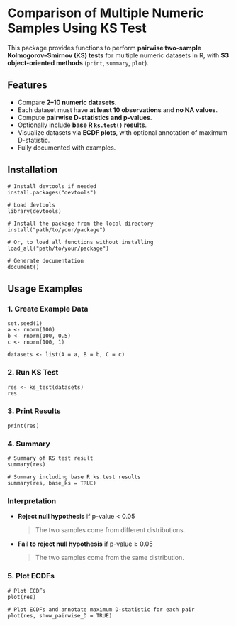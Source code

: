 # Comparison of Multiple Numeric Samples Using KS Test

This package provides functions to perform **pairwise two-sample Kolmogorov–Smirnov (KS) tests** for multiple numeric datasets in R, with **S3 object-oriented methods** (`print`, `summary`, `plot`).

## Features

- Compare **2–10 numeric datasets**.
- Each dataset must have **at least 10 observations** and **no NA values**.
- Compute **pairwise D-statistics and p-values**.
- Optionally include **base R `ks.test()` results**.
- Visualize datasets via **ECDF plots**, with optional annotation of maximum D-statistic.
- Fully documented with examples.


## Installation
```{r installation, eval=FALSE}
# Install devtools if needed
install.packages("devtools")

# Load devtools
library(devtools)

# Install the package from the local directory
install("path/to/your/package")

# Or, to load all functions without installing
load_all("path/to/your/package")

# Generate documentation
document()
```

## Usage Examples

### 1. Create Example Data

```{r}
set.seed(1)
a <- rnorm(100)
b <- rnorm(100, 0.5)
c <- rnorm(100, 1)

datasets <- list(A = a, B = b, C = c)
```

### 2. Run KS Test

```{r}
res <- ks_test(datasets)
res
```

### 3. Print Results

```{r}
print(res)
```

### 4. Summary

```{r}
# Summary of KS test result
summary(res)

# Summary including base R ks.test results
summary(res, base_ks = TRUE)

```

### Interpretation

- **Reject null hypothesis** if p-value < 0.05  
  > The two samples come from different distributions.

- **Fail to reject null hypothesis** if p-value ≥ 0.05  
  > The two samples come from the same distribution.


### 5. Plot ECDFs

```{r}
# Plot ECDFs
plot(res)

# Plot ECDFs and annotate maximum D-statistic for each pair
plot(res, show_pairwise_D = TRUE)

```
